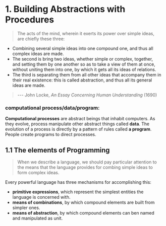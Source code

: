# 1. Building Abstractions with Procedures

> The acts of the mind, wherein it exerts its power over simple ideas, are chiefly these three:
- Combining several simple ideas into one compound one, and thus all complex ideas are made.
- The second is bring two ideas, whether simple or complex, together, and setting them by one another so as to take a view of them at once, without uniting them into one, by which it gets all its ideas of relations.
- The third is separating them from all other ideas that accompany them in their real existence: this is called abstraction, and thus all its general ideas are made.

> --- John Locke, *An Essay Concerning Human Understanding* (1690)

### computational process/data/program:

**Computational processes** are abstract beings that inhabit computers. As they evolve, process manipulate other abstract things called **data**. The evolution of a process is directly by a pattern of rules called **a program**. People create programs to direct processes.

## 1.1 The elements of Programming

> When we describe a language, we should pay particular attention to the means that the language provides for combing simple ideas to form complex ideas.

Every powerful language has three mechanisms for accomplishing this:

- **primitive expressions**, which represent the simplest entities the language is concerned with.
- **means of combinations**, by which compound elements are built from simpler ones.
- **means of abstraction**, by which compound elements can ben named and manipulated as unit.